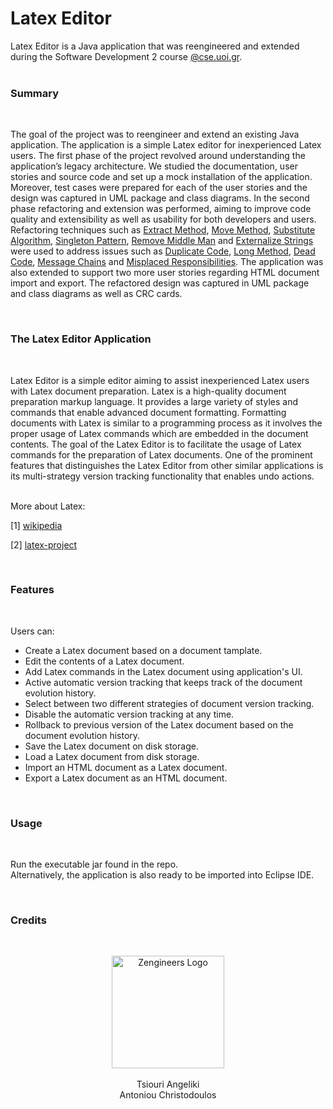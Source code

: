 # Latex Editor

Latex Editor is a Java application that was reengineered and extended during the Software Development 2 course [@cse.uoi.gr](https://www.cs.uoi.gr/).<br><br>

### Summary
<br>
 
The goal of the project was to reengineer and extend an existing Java application. The
application is a simple Latex editor for inexperienced Latex users. The first phase of the project revolved around understanding the application’s legacy architecture. We studied the
documentation, user stories and source code and set up a mock installation of the application.
Moreover, test cases were prepared for each of the user stories and the design was captured
in UML package and class diagrams. In the second phase refactoring and extension was
performed, aiming to improve code quality and extensibility as well as usability for both
developers and users. Refactoring techniques such as [Extract Method](https://refactoring.guru/extract-method), [Move Method](https://refactoring.guru/move-method),
[Substitute Algorithm](https://refactoring.guru/substitute-algorithm), [Singleton Pattern](https://refactoring.guru/design-patterns/singleton), [Remove Middle Man](https://refactoring.guru/remove-middle-man) and [Externalize Strings](https://stackoverflow.com/questions/38578507/what-is-string-externalization)
were used to address issues such as [Duplicate Code](https://refactoring.guru/smells/duplicate-code), [Long Method](https://refactoring.guru/smells/long-method), [Dead Code](https://refactoring.guru/smells/dead-code), [Message Chains](https://refactoring.guru/smells/message-chains) and [Misplaced Responsibilities](https://moderatemisbehaviour.github.io/clean-code-smells-and-heuristics/general/g17-misplaced-responsibility.html). The application was also extended to support two more user stories regarding HTML document import and export. The refactored design was
captured in UML package and class diagrams as well as CRC cards.

<br>

### The Latex Editor Application
<br>

Latex Editor is a simple editor aiming to assist inexperienced Latex users with Latex document
preparation. Latex is a high-quality document preparation markup language. It provides a
large variety of styles and commands that enable advanced document formatting. Formatting
documents with Latex is similar to a programming process as it involves the proper usage of
Latex commands which are embedded in the document contents. The goal of the Latex Editor
is to facilitate the usage of Latex commands for the preparation of Latex documents. One of
the prominent features that distinguishes the Latex Editor from other similar applications is its multi-strategy version tracking functionality that enables undo actions.

<br>
More about Latex:
<br>

[1] [wikipedia](https://en.wikipedia.org/wiki/LaTeX)

[2] [latex-project](https://www.latex-project.org/)

<br>

### Features
<br>

Users can:
-   Create a Latex document based on a document tamplate.
-   Edit the contents of a Latex document.
-   Add Latex commands in the Latex document using application's UI.
-   Active automatic version tracking that keeps track of the document evolution history.
-   Select between two different strategies of document version tracking.
-   Disable the automatic version tracking at any time.
-   Rollback to previous version of the Latex document based on the document evolution history.
-   Save the Latex document on disk storage.
-   Load a Latex document from disk storage.
-   Import an HTML document as a Latex document.
-   Export a Latex document as an HTML document.

<br>

### Usage
<br>

Run the executable jar found in the repo.
<br>
Alternatively, the application is also ready to be imported into Eclipse IDE.

<br>

### Credits
<br>

<p align="center">
  <img src="https://lh3.googleusercontent.com/xxXiDpRLiQN6Qmrp7gI-Q_eOLRIXclalbnV3PpWLgjuHjbRL_SSFkHMWwdRqhCF7VU4Ht2G2jqSo0UJ15p52fOoVU4dPXcGhGW564vFTtLG7PWlk3996Yt0TL18v3d6TJkGy1KJ3ud0o-FwqzXQHvwNu1xZCz4sRQCd3swkr1cERqIfW6yewuMWnJEuikkK5-w9UNcPYpbbV36sbrEzsEIs_qK_Isyi4iLY2sJFSjTO8b7syRg5Z1sS40jqG3Nsc6HEmUVCIWD3OsB7Cja22_46ROxd_SVSiRDF2qifxYQEspMhGeW6MSajhRjS37s5i4PGX3nzC3AW0ZrPquI8dcbhMV1c2-140I8ZXPJEDJFYDEdKlQIpvVRuMqfXGJx-4Q6mSDBniVx9i_NKFdAx5cg71kXfOEzEiOF7SfjPZ1-AlYRosh2IZnogIdM_swMiEBxxATtxzx2poFBh-mzFk39huGvVLOOvYOS94bl5o5gcGAfSxUpK4rfptnJ32wnBsYjb8s1NiP151o8vEKjMQ7akJT2IB4rm5xCIbWB8lpOu34NmaQqTmgQ0ujUutEqEtD2Zay-uogGLRlwBTowfR6bxHoOKppBG2YFGLC4ZuuVkExu0eQIqAkLon9SS0yenQrPEgydomkXu7RNTEI4dgWc8RbQwDvur1O5HzY8hvdzc_ys37E1GP75EkaEAhSI96WYfVP3E-mc9dGO2T-4uji4Pp=w365-h366-no?authuser=0" alt="Zengineers Logo" width="180" height="180">
  <br>
  <br>
  Tsiouri Angeliki
  <br>
  Antoniou Christodoulos
</p>